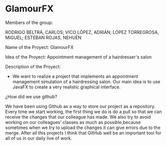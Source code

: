 # GlamourFX

Members of the group:

RODRIGO BELTRÁ, CARLOS;
VICO LÓPEZ, ADRIÁN;
LÓPEZ TORREGROSA, MIGUEL;
ESTEBAN ROJAS, NEHUÉN

Name of the Proyect: GlamourFX

Idea of the Proyect: Appointment management of a hairdresser's salon

Description of the Proyect: 
- We want to realize a project that implements an appointment management simulation of a hairdressing salon. Our main idea is to use JavaFX to create a very realistic graphical interface.

¿How did we use github?


We have been using Github as a way to store our project as a repository. Every time we start working, the first thing we do is do a pull so that we can receive the changes that our colleague has made. We also try to avoid working on our colleagues' classes as much as possible,because sometimes when we try to upload the changes it can give errors due to the merge. After all this projects I think that GitHub well be an important tool for all of us in our daily live of work.
